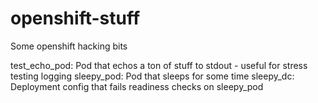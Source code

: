 # openshift-stuff
Some openshift hacking bits


test_echo_pod: Pod that echos a ton of stuff to stdout - useful for stress testing logging
sleepy_pod: Pod that sleeps for some time
sleepy_dc: Deployment config that fails readiness checks on sleepy_pod